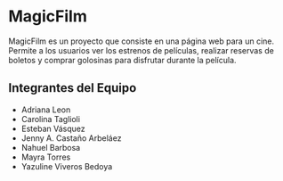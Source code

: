 # MagicFilm

MagicFilm es un proyecto que consiste en una página web para un cine. Permite a los usuarios ver los estrenos de películas, realizar reservas de boletos y comprar golosinas para disfrutar durante la película.

## Integrantes del Equipo

- Adriana Leon
- Carolina Taglioli
- Esteban Vásquez
- Jenny A. Castaño Arbeláez
- Nahuel Barbosa
- Mayra Torres
- Yazuline Viveros Bedoya
